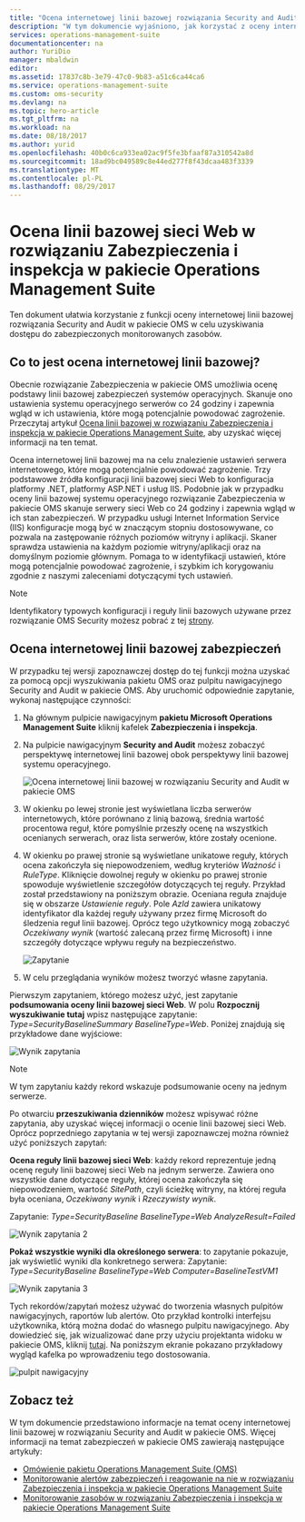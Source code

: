 ```yaml
---
title: "Ocena internetowej linii bazowej rozwiązania Security and Audit w pakiecie Operations Management Suite | Dokumentacja firmy Microsoft"
description: "W tym dokumencie wyjaśniono, jak korzystać z oceny internetowej linii bazowej w rozwiązaniu Security and Audit pakietu OMS w celu oceny linii bazowej wszystkich monitorowanych serwerów internetowych pod kątem zgodności i zabezpieczeń."
services: operations-management-suite
documentationcenter: na
author: YuriDio
manager: mbaldwin
editor: 
ms.assetid: 17837c8b-3e79-47c0-9b83-a51c6ca44ca6
ms.service: operations-management-suite
ms.custom: oms-security
ms.devlang: na
ms.topic: hero-article
ms.tgt_pltfrm: na
ms.workload: na
ms.date: 08/18/2017
ms.author: yurid
ms.openlocfilehash: 40b0c6ca933ea02ac9f5fe3bfaaf87a310542a8d
ms.sourcegitcommit: 18ad9bc049589c8e44ed277f8f43dcaa483f3339
ms.translationtype: MT
ms.contentlocale: pl-PL
ms.lasthandoff: 08/29/2017
---
```

# <a name="web-baseline-assessment-in-operations-management-suite-security-and-audit-solution"></a>Ocena linii bazowej sieci Web w rozwiązaniu Zabezpieczenia i inspekcja w pakiecie Operations Management Suite
Ten dokument ułatwia korzystanie z funkcji oceny internetowej linii bazowej rozwiązania Security and Audit w pakiecie OMS w celu uzyskiwania dostępu do zabezpieczonych monitorowanych zasobów.

## <a name="what-is-web-baseline-assessment"></a>Co to jest ocena internetowej linii bazowej?
Obecnie rozwiązanie Zabezpieczenia w pakiecie OMS umożliwia ocenę podstawy linii bazowej zabezpieczeń systemów operacyjnych. Skanuje ono ustawienia systemu operacyjnego serwerów co 24 godziny i zapewnia wgląd w ich ustawienia, które mogą potencjalnie powodować zagrożenie. Przeczytaj artykuł [Ocena linii bazowej w rozwiązaniu Zabezpieczenia i inspekcja w pakiecie Operations Management Suite](https://docs.microsoft.com/azure/operations-management-suite/oms-security-baseline), aby uzyskać więcej informacji na ten temat.

Ocena internetowej linii bazowej ma na celu znalezienie ustawień serwera internetowego, które mogą potencjalnie powodować zagrożenie. Trzy podstawowe źródła konfiguracji linii bazowej sieci Web to konfiguracja platformy .NET, platformy ASP.NET i usług IIS.  Podobnie jak w przypadku oceny linii bazowej systemu operacyjnego rozwiązanie Zabezpieczenia w pakiecie OMS skanuje serwery sieci Web co 24 godziny i zapewnia wgląd w ich stan zabezpieczeń.  W przypadku usługi Internet Information Service (IIS) konfiguracje mogą być w znaczącym stopniu dostosowywane, co pozwala na zastępowanie różnych poziomów witryny i aplikacji. Skaner sprawdza ustawienia na każdym poziomie witryny/aplikacji oraz na domyślnym poziomie głównym. Pomaga to w identyfikacji ustawień, które mogą potencjalnie powodować zagrożenie, i szybkim ich korygowaniu zgodnie z naszymi zaleceniami dotyczącymi tych ustawień.

>[!NOTE] 
>Identyfikatory typowych konfiguracji i reguły linii bazowych używane przez rozwiązanie OMS Security możesz pobrać z tej [strony](https://gallery.technet.microsoft.com/Azure-Security-Center-a789e335?redir=0).


## <a name="web-security-baseline-assessment"></a>Ocena internetowej linii bazowej zabezpieczeń

W przypadku tej wersji zapoznawczej dostęp do tej funkcji można uzyskać za pomocą opcji wyszukiwania pakietu OMS oraz pulpitu nawigacyjnego Security and Audit w pakiecie OMS. Aby uruchomić odpowiednie zapytanie, wykonaj następujące czynności:

1. Na głównym pulpicie nawigacyjnym **pakietu Microsoft Operations Management Suite** kliknij kafelek **Zabezpieczenia i inspekcja**.
2. Na pulpicie nawigacyjnym **Security and Audit** możesz zobaczyć perspektywę internetowej linii bazowej obok perspektywy linii bazowej systemu operacyjnego.
   
    ![Ocena internetowej linii bazowej w rozwiązaniu Security and Audit w pakiecie OMS](./media/oms-security-web-baseline/oms-security-web-baseline-fig5.png)

3. W okienku po lewej stronie jest wyświetlana liczba serwerów internetowych, które porównano z linią bazową, średnia wartość procentowa reguł, które pomyślnie przeszły ocenę na wszystkich ocenianych serwerach, oraz lista serwerów, które zostały ocenione.
4. W okienku po prawej stronie są wyświetlane unikatowe reguły, których ocena zakończyła się niepowodzeniem, według kryteriów *Ważność* i *RuleType*. Kliknięcie dowolnej reguły w okienku po prawej stronie spowoduje wyświetlenie szczegółów dotyczących tej reguły. Przykład został przedstawiony na poniższym obrazie. Oceniana reguła znajduje się w obszarze *Ustawienie reguły*. Pole *AzId* zawiera unikatowy identyfikator dla każdej reguły używany przez firmę Microsoft do śledzenia reguł linii bazowej. Oprócz tego użytkownicy mogą zobaczyć *Oczekiwany wynik* (wartość zalecaną przez firmę Microsoft) i inne szczegóły dotyczące wpływu reguły na bezpieczeństwo.
    
    ![Zapytanie](./media/oms-security-web-baseline/oms-security-web-baseline-fig6.png)

5. W celu przeglądania wyników możesz tworzyć własne zapytania. 

Pierwszym zapytaniem, którego możesz użyć, jest zapytanie **podsumowania oceny linii bazowej sieci Web**. W polu **Rozpocznij wyszukiwanie tutaj** wpisz następujące zapytanie: *Type=SecurityBaselineSummary BaselineType=Web*. Poniżej znajdują się przykładowe dane wyjściowe:

![Wynik zapytania](./media/oms-security-web-baseline/oms-security-web-baseline-fig7.png)

>[!NOTE] 
>W tym zapytaniu każdy rekord wskazuje podsumowanie oceny na jednym serwerze.

Po otwarciu **przeszukiwania dzienników** możesz wpisywać różne zapytania, aby uzyskać więcej informacji o ocenie linii bazowej sieci Web. Oprócz poprzedniego zapytania w tej wersji zapoznawczej można również użyć poniższych zapytań:

**Ocena reguły linii bazowej sieci Web**: każdy rekord reprezentuje jedną ocenę reguły linii bazowej sieci Web na jednym serwerze. Zawiera ono wszystkie dane dotyczące reguły, której ocena zakończyła się niepowodzeniem, wartość *SitePath*, czyli ścieżkę witryny, na której reguła była oceniana, *Oczekiwany wynik* i *Rzeczywisty wynik*.

Zapytanie: *Type=SecurityBaseline BaselineType=Web AnalyzeResult=Failed*

![Wynik zapytania 2](./media/oms-security-web-baseline/oms-security-web-baseline-fig8.png)

**Pokaż wszystkie wyniki dla określonego serwera**: to zapytanie pokazuje, jak wyświetlić wyniki dla konkretnego serwera: Zapytanie: *Type=SecurityBaseline BaselineType=Web Computer=BaselineTestVM1*

![Wynik zapytania 3](./media/oms-security-web-baseline/oms-security-web-baseline-fig3.png)

Tych rekordów/zapytań możesz używać do tworzenia własnych pulpitów nawigacyjnych, raportów lub alertów. Oto przykład kontrolki interfejsu użytkownika, którą można dodać do własnego pulpitu nawigacyjnego. Aby dowiedzieć się, jak wizualizować dane przy użyciu projektanta widoku w pakiecie OMS, kliknij [tutaj](https://blogs.technet.microsoft.com/msoms/2016/06/30/oms-view-designer-visualize-your-data-your-way/). Na poniższym ekranie pokazano przykładowy wygląd kafelka po wprowadzeniu tego dostosowania.

![pulpit nawigacyjny](./media/oms-security-web-baseline/oms-security-web-baseline-fig4.png)

## <a name="see-also"></a>Zobacz też
W tym dokumencie przedstawiono informacje na temat oceny internetowej linii bazowej w rozwiązaniu Security and Audit w pakiecie OMS. Więcej informacji na temat zabezpieczeń w pakiecie OMS zawierają następujące artykuły:

* [Omówienie pakietu Operations Management Suite (OMS)](operations-management-suite-overview.md)
* [Monitorowanie alertów zabezpieczeń i reagowanie na nie w rozwiązaniu Zabezpieczenia i inspekcja w pakiecie Operations Management Suite](oms-security-responding-alerts.md)
* [Monitorowanie zasobów w rozwiązaniu Zabezpieczenia i inspekcja w pakiecie Operations Management Suite](oms-security-monitoring-resources.md)

